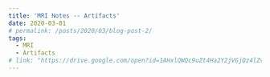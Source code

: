 ```yaml
---
title: 'MRI Notes -- Artifacts'
date: 2020-03-01
# permalink: /posts/2020/03/blog-post-2/
tags:
  - MRI
  - Artifacts
# link: "https://drive.google.com/open?id=1AHxlQWQc9uZt4Ha2Y2jVGjQz4lZvwJ78cXFT2bX3s3U"
---
```

